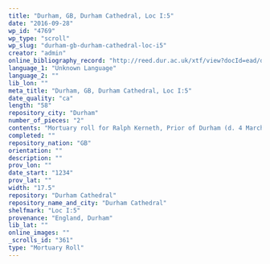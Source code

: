 ```yaml
---
title: "Durham, GB, Durham Cathedral, Loc I:5"
date: "2016-09-28"
wp_id: "4769"
wp_type: "scroll"
wp_slug: "durham-gb-durham-cathedral-loc-i5"
creator: "admin"
online_bibliography_record: "http://reed.dur.ac.uk/xtf/view?docId=ead/dcd/dcdlocel.xml#qxj-40"
language_1: "Unknown Language"
language_2: ""
lib_lon: ""
meta_title: "Durham, GB, Durham Cathedral, Loc I:5"
date_quality: "ca"
length: "58"
repository_city: "Durham"
number_of_pieces: "2"
contents: "Mortuary roll for Ralph Kerneth, Prior of Durham (d. 4 March 1234); Two copies of the encyclical letter, with three tituli attached to one of the copies."
completed: ""
repository_nation: "GB"
orientation: ""
description: ""
prov_lon: ""
date_start: "1234"
prov_lat: ""
width: "17.5"
repository: "Durham Cathedral"
repository_name_and_city: "Durham Cathedral"
shelfmark: "Loc I:5"
provenance: "England, Durham"
lib_lat: ""
online_images: ""
_scrolls_id: "361"
type: "Mortuary Roll"
---
```




